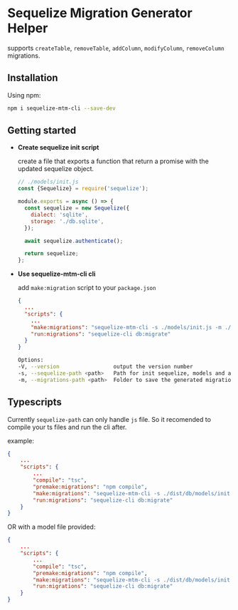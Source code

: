 # Sequelize Migration Generator Helper

supports `createTable`, `removeTable`, `addColumn`, `modifyColumn`, `removeColumn` migrations.

## Installation

Using npm:

```bash
npm i sequelize-mtm-cli --save-dev
```

## Getting started

- **Create sequelize init script**

  create a file that exports a function that return a promise with the updated sequelize object.

  ```js
  // ./models/init.js
  const {Sequelize} = require('sequelize');

  module.exports = async () => {
    const sequelize = new Sequelize({
      dialect: 'sqlite',
      storage: './db.sqlite',
    });

    await sequelize.authenticate();

    return sequelize;
  };
  ```

- **Use sequelize-mtm-cli cli**

  add `make:migration` script to your `package.json`

  ```json
  {
    ...
    "scripts": {
      ...
      "make:migrations": "sequelize-mtm-cli -s ./models/init.js -m ./db/migrations",
      "run:migrations": "sequelize-cli db:migrate"
    }
  }
  ```

  ```bash
  Options:
  -V, --version                 output the version number
  -s, --sequelize-path <path>   Path for init sequelize, models and associations (default: "./models/index.js")
  -m, --migrations-path <path>  Folder to save the generated migrations (default: "./migrations")
  ```

## Typescripts

Currently `sequelize-path` can only handle `js` file. So it recomended to compile your ts files and run the cli after.

example:

```json
{
    ...
    "scripts": {
        ...
        "compile": "tsc",
        "premake:migrations": "npm compile",
        "make:migrations": "sequelize-mtm-cli -s ./dist/db/models/init.js -m ./db/migrations",
        "run:migrations": "sequelize-cli db:migrate"
    }
}
```

OR with a model file provided:

```json
{
    ...
    "scripts": {
        ...
        "compile": "tsc",
        "premake:migrations": "npm compile",
        "make:migrations": "sequelize-mtm-cli -s ./dist/db/models/init.js -m ./db/migrations/model.json",
        "run:migrations": "sequelize-cli db:migrate"
    }
}
```
